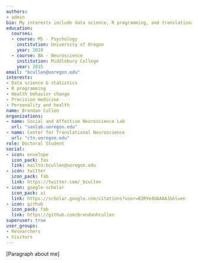 ```yaml
---
authors:
- admin
bio: My interests include data science, R programming, and translational neuroscience.
education:
  courses:
  - course: MS - Psychology 
    institution: University of Oregon
    year: 2019
  - course: BA - Neuroscience
    institution: Middlebury College
    year: 2015
email: "bcullen@uoregon.edu"
interests:
- Data science & statistics
- R programming
- Health behavior change
- Precision medicine
- Personality and health
name: Brendan Cullen
organizations:
- name: Social and Affective Neuroscience Lab
  url: "sanlab.uoregon.edu"
- name: Center for Translational Neuroscience
  url: "ctn.uoregon.edu"
role: Doctoral Student
social:
- icon: envelope
  icon_pack: fas
  link: mailto:bcullen@uoregon.edu
- icon: twitter
  icon_pack: fab
  link: https://twitter.com/_bcullen
- icon: google-scholar
  icon_pack: ai
  link: https://scholar.google.com/citations?user=02RYe4UAAAAJ&hl=en
- icon: github
  icon_pack: fab
  link: https://github.com/brendanhcullen
superuser: true
user_groups:
- Researchers
- Visitors
---
```


[Paragraph about me]
